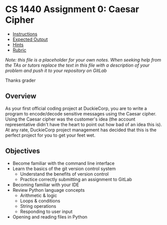 # CS 1440 Assignment 0: Caesar Cipher


* [Instructions](doc/Instructions.md)
* [Expected Output](doc/Expected_Output.md)
* [Hints](doc/Hints.md)
* [Rubric](doc/Rubric.md)

*Note: this file is a placeholder for your own notes.  When seeking help from the TAs or tutors replace the text in this file with a description of your problem and push it to your repository on GitLab*

Thanks grader

## Overview

As your first official coding project at DuckieCorp, you are to write a program to encode/decode sensitive messages using the Caesar cipher. Using the Caesar cipher was the customer's idea (the account representative didn't have the heart to point out how bad of an idea this is). At any rate, DuckieCorp project management has decided that this is the perfect project for you to get your feet wet.


## Objectives

-   Become familiar with the command line interface
-   Learn the basics of the git version control system
    - Understand the benefits of version control
    - Practice correctly submitting an assignment to GitLab
-   Becoming familiar with your IDE
-   Review Python language concepts
    -   Arithmetic & logic
    -   Loops & conditions
    -   String operations
    -   Responding to user input
-   Opening and reading files in Python
